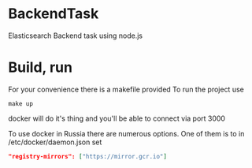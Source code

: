 # BackendTask
Elasticsearch Backend task using node.js


# Build, run 

For your convenience there is a makefile provided
To run the project use 
```shell
make up
```

docker will do it's thing and you'll be able to connect via port 3000


To use docker in Russia there are numerous options. One of them is to in /etc/docker/daemon.json set 

```JSON
"registry-mirrors": ["https://mirror.gcr.io"]
```
